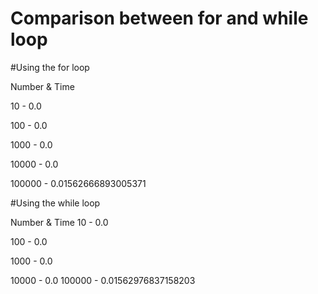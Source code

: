 # Comparison between for and while loop

#Using the for loop

Number & Time

10 - 0.0

100 - 0.0

1000 - 0.0

10000 - 0.0

100000 - 0.01562666893005371

#Using the while loop

Number & Time
10 - 0.0

100 - 0.0

1000 - 0.0

10000 - 0.0
100000 - 0.01562976837158203
